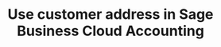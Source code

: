 ---
title: "Use customer address in Sage Business Cloud Accounting"
name: "sourcemeta_sageone"
key: "param_use_customer_address"
description: "use the customer address set in Pastel"
user_friendly_description: "Let Sage Business Cloud Accounting set the address details on the order instead of the sales channel."
default: "true"
values: []
tags: [sourcemeta,sageone,sage-business-cloud-accounting]
type: "meta"
process: "orders"
headless: true
---